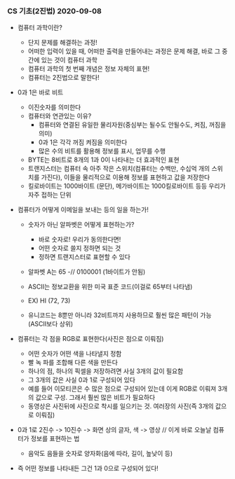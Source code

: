 ### CS 기초(2진법) 2020-09-08

- 컴퓨터 과학이란?
  - 단지 문제를 해결하는 과정!
  - 어떠한 입력이 있을 때, 어떠한 출력을 만들어내는 과정은 문제 해결, 바로 그 중간에 있는 것이 컴퓨터 과학
  - 컴퓨터 과학의 첫 번째 개념은 정보 자체의 표현!
  - 컴퓨터는 2진법으로 말한다!

- 0과 1은 바로 비트
  - 이진숫자를 의미한다
  - 컴퓨터와 연관있는 이유?
    - 컴퓨터와 연결된 유일한 물리자원(중심부는 될수도 안될수도, 켜짐, 꺼짐을 의미)
    - 0과 1은 각각 꺼짐 켜짐을 의미한다
    - 많은 수의 비트를 활용해 정보를 표시, 업무를 수행
  - BYTE는 8비트로 8개의 1과 0이 나타내는 더 효과적인 표현
  - 트랜지스터는 컴퓨터 속 아주 작은 스위치(컴퓨터는 수백만, 수십억 개의 스위치를 가진다), 이들을 물리적으로 이용해 정보를 표현하고 값을 저장한다
  - 킬로바이트는 1000바이트 (문단), 메가바이트는 1000킬로바이트 등등 우리가 자주 접하는 단위



- 컴퓨터가 어떻게 이메일을 보내는 등의 일을 하는가!

  - 숫자가 아닌 알파벳은 어떻게 표현하는가?
    - 바로 숫자로! 우리가 동의한다면!
    - 어떤 숫자로 쓸지 정하면 되는 것
    - 정하면 트랜지스터로 표현할 수 있다

  - 알파벳 A는 65 -// 0100001 (1바이트가 안됨)
  - ASCII는 정보교환을 위한 미국 표준 코드(이걸로 65부터 나타냄)
  - EX) HI (72, 73)
  - 유니코드는 8뿐만 아니라 32비트까지 사용하므로 훨씬 많은 패턴이 가능(ASCII보다 상위)

- 컴퓨터는 각 점을 RGB로 표현한다(사진은 점으로 이뤄짐)

  - 어떤 숫자가 어떤 색을 나타낼지 정함
  - 빨 녹 파를 조합해 다른 색을 만든다
  - 하나의 점, 하나의 픽셀을 저장하려면 사실 3개의 값이 필요함
  - 그 3개의 값은 사실 0과 1로 구성되어 있다
  - 예를 들어 이모티콘은 수 많은 점으로 구성되어 있는데 이게 RGB로 이뤄져 3개의 값으로 구성. 그래서 훨씬 많은 비트가 필요하다
  - 동영상은 사진뒤에 사진으로 착시를 일으키는 것. 여러장의 사진(즉 3개의 값으로 이뤄짐)

- 0과 1로 2진수 -> 10진수 -> 화면 상의 글자, 색 -> 영상 // 이게 바로 오늘날 컴퓨터가 정보를 표현하는 법

  - 음악도 음들을 숫자로 양자화(음에 따라, 길이, 높낮이 등)

- 즉 어떤 정보를 나타내든 그건 1과 0으로 구성되어 있다!

























